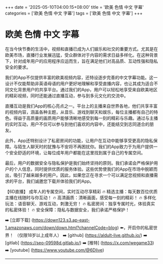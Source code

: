+++
date = '2025-05-10T04:00:15+08:00'
title = '欧美 色情 中文 字幕'
categories = ['欧美 色情 中文 字幕']
tags = ['欧美 色情 中文 字幕']
+++

# 欧美 色情 中文 字幕

在当今快节奏的生活中，视频和直播已成为人们娱乐和社交的重要方式。尤其是在欧美市场，直播行业发展迅猛，受众群体对于内容的需求日益多样化。在这种背景下，针对成年用户的应用程序应运而生，旨在满足他们对高品质、互动性强和隐私安全的要求。

我们的App不仅提供丰富的欧美视频内容，还特设逐步完善的中文字幕功能。这一设计不仅能帮助非英语母语的用户更好地理解和享受直播内容，也让其成为适合不同文化背景用户的共享平台。通过我们的App，用户可以轻松地享受来自欧美地区的精彩视频，同时还能通过直播互动，参与到多元文化的交流中。

直播互动是我们App的核心亮点之一。平台上的主播来自世界各地，他们共享丰富的视频内容，涵盖各种主题，从音乐、游戏到聊天和娱乐，每位主播都有自己的特色。得益于高质量的画质用户能够清晰地感受到每一刻的精彩与乐趣。通过与主播的实时互动，用户不仅可以参与到他们喜欢的内容中，还能结交到志同道合的朋友。

此外，App还特别设计了私密房间的功能，让用户在互动中能够享受更高的隐私保障。与陌生人聊天时的犹豫与不安将不再困扰你。我们的App致力于为用户提供一个安全舒适的环境，让每位成年用户都能在这里找到属于自己的专属空间。

最后，用户的数据安全与隐私保护是我们始终坚持的原则。我们承诺会严格保护用户的个人信息，同时提供优质的服务体验。这些优势使我们的App在市场中脱颖而出，吸引了越来越多的用户。因此，如果您正在寻求一个可以满足您视频和直播需求的平台，我们诚邀您下载并体验我们的App。

【6D直播】
成年人的专属空间，实时互动尽享精彩
🔥 精选主播：每天数百位优质主播在线随时与你互动！
🔥 高清画质：清晰画面，感受每一刻的精彩！
🔥 多样化玩法：语音聊天、游戏互动，刺激无穷！
🔥 私密房间：独享专属时光，体验真实的私密体验！
🔥 安全保障：隐私与数据安全，我们承诺严格保护！

➡️ [立即下载] (https://down123.s3.ap-east-1.amazonaws.com/down/down.html?channelCode=blog) ⬅️，开启你的私密世界！
（仅限18岁以上成年人）
➡️ [github] (https://aldult-live.github.io/)
➡️ [gitlab] (https://seo-09598d.gitlab.io/)
➡️ [推特] (https://x.com/wegame33)
➡️ [youtube] (https://www.youtube.com/@6Dlive)

---
